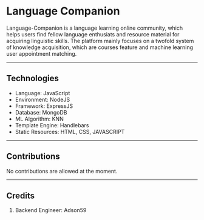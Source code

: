 <h1>Language Companion</h1>
<p>
Language-Companion is a language learning online community, which helps users find fellow language enthusiats and resource material for acquiring linguistic skills. The platform mainly focuses on a twofold system of knowledge acquisition, which are courses feature and machine learning user appointment matching.
</p>
<hr>
<h2>Technologies</h2>
<ul>
    <li> Language: JavaScript </li>
    <li> Environment: NodeJS </li>
    <li> Framework: ExpressJS </li>
    <li> Database: MongoDB </li>
    <li> ML Algorithm: KNN </li>
    <li> Template Engine: Handlebars </li>
    <li> Static Resources: HTML, CSS, JAVASCRIPT </li>
</ul>
<hr>
<h2>Contributions</h2>
<p>No contributions are allowed at the moment.</p>
<hr>
<h2>Credits</h2>
<ol>
    <li> Backend Engineer: Adson59 </li>
</ol>

